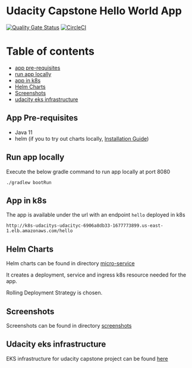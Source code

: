 # Udacity Capstone Hello World App

[![Quality Gate Status](https://sonarcloud.io/api/project_badges/measure?project=udacity-capstone-hello-world-app&metric=alert_status)](https://sonarcloud.io/dashboard?id=udacity-capstone-hello-world-app)
[![CircleCI](https://circleci.com/gh/ShivakumarSwamy/udacity-capstone-hello-world-app.svg?style=shield)](https://circleci.com/gh/ShivakumarSwamy/udacity-capstone-hello-world-app)
# Table of contents

- [app pre-requisites](#app-pre-requisites)
- [run app locally](#run-app-locally)
- [app in k8s](#app-in-k8s)
- [Helm Charts](#helm-charts)
- [Screenshots](#screenshots)
- [udacity eks infrastructure](#udacity-eks-infrastructure)

## App Pre-requisites

- Java 11
- helm (if you to try out charts locally, [Installation Guide](https://helm.sh/docs/intro/install/))

## Run app locally 

Execute the below gradle command to run app locally at port 8080

```shell
./gradlew bootRun
```

## App in k8s

The app is available under the url with an endpoint `hello` deployed in k8s

```text
http://k8s-udacitys-udacityc-6906a8db33-1677773899.us-east-1.elb.amazonaws.com/hello
```

## Helm Charts

Helm charts can be found in directory [micro-service](./micro-service)

It creates a deployment, service and ingress k8s resource needed for the app. 

Rolling Deployment Strategy is chosen. 

## Screenshots

Screenshots can be found in directory [screenshots](./screenshots)

## Udacity eks infrastructure

EKS infrastructure for udacity capstone project can be found [here](https://github.com/ShivakumarSwamy/udacity-k8s-infrastructure)
